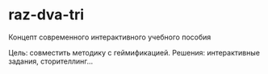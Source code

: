 # raz-dva-tri
Концепт современного интерактивного учебного пособия

Цель: совместить методику с геймификацией.
Решения: интерактивные задания, сторителлинг...
